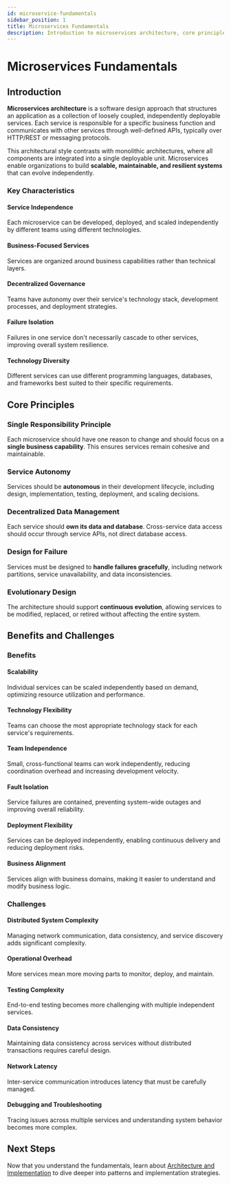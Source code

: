 ```yaml
---
id: microservice-fundamentals
sidebar_position: 1
title: Microservices Fundamentals
description: Introduction to microservices architecture, core principles, and key benefits and challenges
---
```


# Microservices Fundamentals

## Introduction

**Microservices architecture** is a software design approach that structures an application as a collection of loosely coupled, independently deployable services. Each service is responsible for a specific business function and communicates with other services through well-defined APIs, typically over HTTP/REST or messaging protocols.

This architectural style contrasts with monolithic architectures, where all components are integrated into a single deployable unit. Microservices enable organizations to build **scalable, maintainable, and resilient systems** that can evolve independently.

### Key Characteristics

#### Service Independence
Each microservice can be developed, deployed, and scaled independently by different teams using different technologies.

#### Business-Focused Services
Services are organized around business capabilities rather than technical layers.

#### Decentralized Governance
Teams have autonomy over their service's technology stack, development processes, and deployment strategies.

#### Failure Isolation
Failures in one service don't necessarily cascade to other services, improving overall system resilience.

#### Technology Diversity
Different services can use different programming languages, databases, and frameworks best suited to their specific requirements.

## Core Principles

### Single Responsibility Principle

Each microservice should have one reason to change and should focus on a **single business capability**. This ensures services remain cohesive and maintainable.

### Service Autonomy

Services should be **autonomous** in their development lifecycle, including design, implementation, testing, deployment, and scaling decisions.

### Decentralized Data Management

Each service should **own its data and database**. Cross-service data access should occur through service APIs, not direct database access.

### Design for Failure

Services must be designed to **handle failures gracefully**, including network partitions, service unavailability, and data inconsistencies.

### Evolutionary Design

The architecture should support **continuous evolution**, allowing services to be modified, replaced, or retired without affecting the entire system.

## Benefits and Challenges

### Benefits

#### Scalability
Individual services can be scaled independently based on demand, optimizing resource utilization and performance.

#### Technology Flexibility
Teams can choose the most appropriate technology stack for each service's requirements.

#### Team Independence
Small, cross-functional teams can work independently, reducing coordination overhead and increasing development velocity.

#### Fault Isolation
Service failures are contained, preventing system-wide outages and improving overall reliability.

#### Deployment Flexibility
Services can be deployed independently, enabling continuous delivery and reducing deployment risks.

#### Business Alignment
Services align with business domains, making it easier to understand and modify business logic.

### Challenges

#### Distributed System Complexity
Managing network communication, data consistency, and service discovery adds significant complexity.

#### Operational Overhead
More services mean more moving parts to monitor, deploy, and maintain.

#### Testing Complexity
End-to-end testing becomes more challenging with multiple independent services.

#### Data Consistency
Maintaining data consistency across services without distributed transactions requires careful design.

#### Network Latency
Inter-service communication introduces latency that must be carefully managed.

#### Debugging and Troubleshooting
Tracing issues across multiple services and understanding system behavior becomes more complex.

## Next Steps

Now that you understand the fundamentals, learn about [Architecture and Implementation](./design-and-implementation-patterns) to dive deeper into patterns and implementation strategies.
